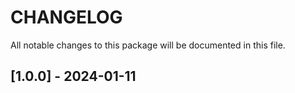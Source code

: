 # CHANGELOG

All notable changes to this package will be documented in this file.

## [1.0.0] - 2024-01-11


